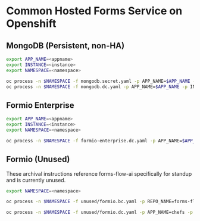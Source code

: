 # Common Hosted Forms Service on Openshift

## MongoDB (Persistent, non-HA)

```sh
export APP_NAME=<appname>
export INSTANCE=<instance>
export NAMESPACE=<namespace>

oc process -n $NAMESPACE -f mongodb.secret.yaml -p APP_NAME=$APP_NAME -p INSTANCE=$INSTANCE -o yaml | oc apply -n $NAMESPACE -f -
oc process -n $NAMESPACE -f mongodb.dc.yaml -p APP_NAME=$APP_NAME -p INSTANCE=$INSTANCE -o yaml | oc apply -n $NAMESPACE -f -
```

## Formio Enterprise

```sh
export APP_NAME=<appname>
export INSTANCE=<instance>
export NAMESPACE=<namespace>

oc process -n $NAMESPACE -f formio-enterprise.dc.yaml -p APP_NAME=$APP_NAME -p ROUTE_HOST=$APP_NAME-$INSTANCE-$NAMESPACE.pathfinder.gov.bc.ca -p JOB_NAME=$INSTANCE -p NAMESPACE=$NAMESPACE -p REPO_NAME=common-hosted-form-service -o yaml | oc apply -n  -f -
```

## Formio (Unused)

These archival instructions reference forms-flow-ai specifically for standup and is currently unused.

```sh
export NAMESPACE=<namespace>

oc process -n $NAMESPACE -f unused/formio.bc.yaml -p REPO_NAME=forms-flow-ai -p JOB_NAME=jujaga -p SOURCE_REPO_REF=master -p SOURCE_REPO_URL=https://github.com/AOT-Technologies/forms-flow-ai -o yaml | oc apply -n $NAMESPACE -f -

oc process -n $NAMESPACE -f unused/formio.dc.yaml -p APP_NAME=chefs -p ROUTE_HOST=chefs-formio-jujaga.pathfinder.gov.bc.ca -p JOB_NAME=jujaga -p NAMESPACE=$NAMESPACE -p REPO_NAME=forms-flow-ai -o yaml | oc apply -n $NAMESPACE -f -
```
